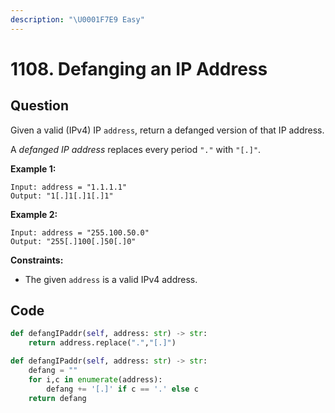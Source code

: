 ```yaml
---
description: "\U0001F7E9 Easy"
---
```


# 1108. Defanging an IP Address

## Question

Given a valid \(IPv4\) IP `address`, return a defanged version of that IP address.

A _defanged IP address_ replaces every period `"."` with `"[.]"`.

**Example 1:**

```text
Input: address = "1.1.1.1"
Output: "1[.]1[.]1[.]1"
```

**Example 2:**

```text
Input: address = "255.100.50.0"
Output: "255[.]100[.]50[.]0"
```

**Constraints:**

* The given `address` is a valid IPv4 address.

## Code

```python
def defangIPaddr(self, address: str) -> str:
    return address.replace(".","[.]")
```

```python
def defangIPaddr(self, address: str) -> str:
    defang = ""
    for i,c in enumerate(address):
        defang += '[.]' if c == '.' else c
    return defang
```

